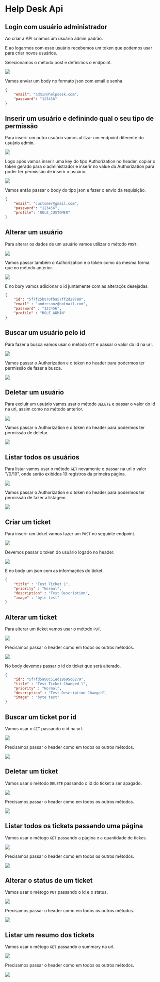 # Help Desk Api

## Login com usuário administrador

Ao criar a API criamos um usuário admin padrão.

E ao logarmos com esse usuário recebemos um token que podemos usar para criar novos usuários.

Selecionamos o método post e definimos o endpoint.

![](./docs/login-admin-user.png)

Vamos enviar um body no formato json com email e senha.

``` json
{
    "email": "admin@helpdesk.com",
    "password": "123456"
}
```

## Inserir um usuário e definindo qual o seu tipo de permissão

Para inserir um outro usuário vamos utilizar um endpoint diferente do usuário admin.

![](./docs/post-user.png)

Logo após vamos inserir uma key do tipo Authorization no header, copiar o token gerado para o administrador e inserir no value do Authorization para poder ter permissão de inserir o usuário.

![](./docs/token-user.png)

Vamos então passar o body do tipo json e fazer o envio da requisição.

``` json
{
    "email": "customer@gmail.com",
    "password": "123456",
    "profile": "ROLE_CUSTOMER"
}
```

## Alterar um usuário

Para alterar os dados de um usuário vamos utilizar o método ```POST```.

![](./docs/put-user.png)

Vamos passar também o Authorization e o token como da mesma forma que no método anterior.

![](./docs/token-user.png)

E no bory vamos adicionar o id juntamente com as alteraçõs desejadas.

```json
{
    "id": "5f7f25b870fba57ff2d29788",
    "email" : "andresonz@hotmail.com",
    "password" : "123456",
    "profile" : "ROLE_ADMIN"
}
```


## Buscar um usuário pelo id

Para fazer a busca vamos usar o método ```GET``` e passar o valor do id na url.

![](./docs/get-user.png)

Vamos passar o Authorization e o token no header para podermos ter permissão de fazer a busca.

![](./docs/get-header-user.png)


## Deletar um usuário

Para excluir um usuário vamos usar o método ```DELETE``` e passar o valor do id na url, assim como no método anterior.

![](./docs/delete-user.png)

Vamos passar o Authorization e o token no header para podermos ter permissão de deletar.

![](./docs/get-header-user.png)


## Listar todos os usuários

Para listar vamos usar o método ```GET``` novamente e passar na url o valor "/0/10", onde serão exibidos 10 registros da primeira página.

![](./docs/list-all-users.png)

Vamos passar o Authorization e o token no header para podermos ter permissão de fazer a listagem.

![](./docs/get-header-user.png)


## Criar um ticket

Para inserir um ticket vamos fazer um ```POST``` no seguinte endpoint.

![](./docs/post-ticket.png)

Devemos passar o token do usuário logado no header.

![](./docs/token-user-loged.png)

E no body um json com as informações do ticket.

```json
{
    "title" : "Test Ticket 1",
    "priority" : "Normal",
    "description" : "Test Description",
    "image" : "byte test"
}
```

## Alterar um ticket

Para alterar um ticket vamos usar o método ```PUT```.

![](./docs/put-ticket.png)

Precisamos passar o header como em todos os outros métodos.

![](./docs/header-put-ticket.png)

No body devemos passar o id do ticket que será alterado.

```json
{
    "id": "5f7fd5a80c51ed18695c6279",
    "title" : "Test Ticket Changed 1",
    "priority" : "Normal",
    "description" : "Test Description Changed",
    "image" : "byte test"
}
```

## Buscar um ticket por id

Vamos usar o ```GET``` passando o id na url.

![](./docs/list-ticket-id.png)

Precisamos passar o header como em todos os outros métodos.

![](./docs/header-put-ticket.png)

## Deletar um ticket

Vamos usar o método ```DELETE``` passando o id do ticket a ser apagado.

![](./docs/delete-ticket.png)

Precisamos passar o header como em todos os outros métodos.

![](./docs/header-put-ticket.png)

## Listar todos os tickets passando uma página

Vamos usar o métogo ```GET``` passando a página e a quantidade de tickes.

![](./docs/list-all-tickets.png)

Precisamos passar o header como em todos os outros métodos.

![](./docs/header-put-ticket.png)

## Alterar o status de um ticket

Vamos usar o métogo ```PUT``` passando o id e o status.

![](./docs/put-status-ticket.png)

Precisamos passar o header como em todos os outros métodos.

![](./docs/header-put-ticket.png)

## Listar um resumo dos tickets

Vamos usar o métogo ```GET``` passando o summary na url.

![](./docs/summary-ticket.png)

Precisamos passar o header como em todos os outros métodos.

![](./docs/header-put-ticket.png)